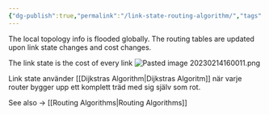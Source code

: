 ```yaml
---
{"dg-publish":true,"permalink":"/link-state-routing-algorithm/","tags":["kommunikationssystem"]}
---
```


The local topology info is flooded globally. The routing tables are updated upon link state changes and cost changes. 

The link state is the cost of every link
![Pasted image 20230214160011.png](/img/user/images/Pasted%20image%2020230214160011.png)

Link state använder [[Dijkstras Algorithm\|Dijkstras Algoritm]] när varje router bygger upp ett komplett träd med sig själv som rot.

See also -> [[Routing Algorithms\|Routing Algorithms]]
